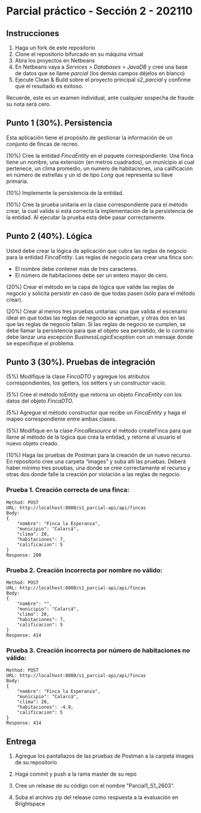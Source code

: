 # Parcial práctico - Sección 2 - 202110

## Instrucciones

1. Haga un fork de este repositorio
2. Clone el repositorio bifurcado en su máquina virtual
3. Abra los proyectos en Netbeans
4. En Netbeans vaya a _Services > Databases > JavaDB_ y cree una base de datos que se llame _parcial_ (los demás campos déjelos en blanco)
5. Ejecute Clean & Build sobre el proyecto principal _s2_parcial_ y confirme que el resultado es exitoso.

Recuerde, este es un examen individual, ante cualquier sospecha de fraude su nota será cero.

## Punto 1 (30%). Persistencia

Esta aplicación tiene el propósito de gestionar la información de un conjunto de fincas de recreo.

(10%) Cree la entidad _FincaEntity_ en el paquete correspondiente. Una finca tiene un nombre, una extensión (en metros cuadrados), un municipio al cual pertenece, un clima promedio, un numero de habitaciones, una calificación en número de estrellas y un id de tipo _Long_ que representa su llave primaria.
 
(10%) Implemente la persistencia de la entidad.
 
(10%) Cree la prueba unitaria en la clase correspondiente para el método crear, la cual valida si está correcta la implementación de la persistencia de la entidad. Al ejecutar la prueba esta debe pasar correctamente.

## Punto 2 (40%). Lógica

Usted debe crear la lógica de aplicación que cubra las reglas de negocio para la entidad _FincaEntity_. Las reglas de negocio para crear una finca son:

* El nombre debe contener más de tres caracteres. 
* El número de habitaciones debe ser un entero mayor de cero.

(20%) Crear el método en la capa de lógica que valide las reglas de negocio y solicita persistir en caso de que todas pasen (sólo para el método crear).

(20%) Crear al menos tres pruebas unitarias: una que valida el escenario ideal en que todas las reglas de negocio se aprueban, y otras dos en las que las reglas de negocio fallan. Si las reglas de negocio se cumplen, se debe llamar la persistencia para que el objeto sea persistido, de lo contrario debe lanzar una excepción _BusinessLogicException_ con un mensaje donde se especifique el problema.

## Punto 3 (30%). Pruebas de integración

(5%) Modifique la clase _FincaDTO_ y agregue los atributos correspondientes, los getters, los setters y un constructor vacío.
 
(5%) Cree el método toEntity que retorna un objeto _FincaEntity_ con los datos del objeto _FincaDTO_.
 
(5%) Agregue el método constructor que recibe un _FincaEntity_ y haga el mapeo correspondiente entre ambas clases.
 
(5%) Modifique en la clase _FincaResource_ el método createFinca para que llame al método de la lógica que crea la entidad, y retorne al usuario el nuevo objeto creado.

(10%) Haga las pruebas de Postman para la creación de un nuevo recurso. En repositorio cree una carpeta “images” y suba allí las pruebas. Deberá haber mínimo tres pruebas, una donde se cree correctamente el recurso y otras dos donde falle la creación por violación a las reglas de negocio. 

### Prueba 1. Creación correcta de una finca:

```
Method: POST
URL: http://localhost:8080/s1_parcial-api/api/fincas
Body:
{
    "nombre": "Finca la Esperanza",
    "municipio": "Calarcá",
    "clima": 20,
    "habitaciones": 7,
    "calificacion": 5
}
Response: 200
```

### Prueba 2. Creación incorrecta por nombre no válido:

```
Method: POST
URL: http://localhost:8080/s1_parcial-api/api/fincas
Body:
{
    "nombre": "",
    "municipio": "Calarcá",
    "clima": 20,
    "habitaciones": 7,
    "calificacion": 5
}
Response: 414
```

### Prueba 3. Creación incorrecta por número de habitaciones no válido:

```
Method: POST
URL: http://localhost:8080/s1_parcial-api/api/fincas
Body:
{
    "nombre": "Finca la Esperanza",
    "municipio": "Calarcá",
    "clima": 20,
    "habitaciones": -4.9,
    "calificacion": 5
}
Response: 414
```

## Entrega

1. Agregue los pantallazos de las pruebas de Postman a la carpeta images de su repositorio

2. Haga commit y push a la rama master de su repo

3. Cree un release de su código con el nombre "Parcial1_S1_2603". 

4. Suba el archivo zip del release como respuesta a la evaluación en Brightspace
